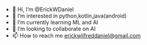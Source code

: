 - 👋 Hi, I’m @ErickWDaniel
- 👀 I’m interested in python,kotlin,java(android)
- 🌱 I’m currently learning ML and AI
- 💞️ I’m looking to collaborate on AI
- 📫 How to reach me erickwilfreddaniel@gmail.com

<!---
ErickWDaniel/ErickWDaniel is a ✨ special ✨ repository because its `README.md` (this file) appears on your GitHub profile.
You can click the Preview link to take a look at your changes.
--->
